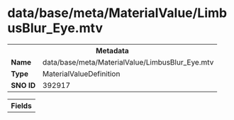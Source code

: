 <h1>data/base/meta/MaterialValue/LimbusBlur_Eye.mtv</h1><table><tr><th colspan="100%">Metadata</th></tr><tr><td><b>Name</b></td><td>data/base/meta/MaterialValue/LimbusBlur_Eye.mtv</td></tr><tr><td><b>Type</b></td><td>MaterialValueDefinition</td></tr><tr><td><b>SNO ID</b></td><td>392917</td></tr></table>

<table><tr><th colspan="100%">Fields</th></tr></table>

